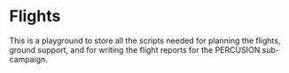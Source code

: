 # Flights

This is a playground to store all the scripts needed for planning the flights, ground support, and for writing the flight reports for the PERCUSION sub-campaign.

